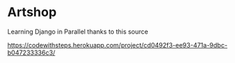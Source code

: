 # Artshop
Learning Django in Parallel thanks to this source 

https://codewithsteps.herokuapp.com/project/cd0492f3-ee93-471a-9dbc-b047233336c3/
